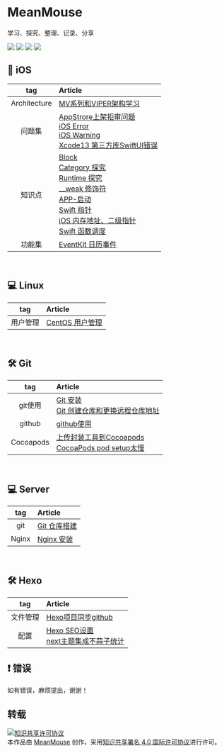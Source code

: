 # MeanMouse
学习、探究、整理、记录、分享

<img src="https://img.shields.io/badge/platform-iOS-%23222222.svg"> <img src="https://img.shields.io/badge/language-Objective--C-%23ff824c.svg"> <img src="https://img.shields.io/badge/language-Swift-%2378c504.svg"> <img src="https://img.shields.io/badge/platform-Linux-%23222222.svg">
## 📱  iOS

| tag | Article |
|:-------:|:------|
| Architecture |[MV系列和VIPER架构学习](https://github.com/MeanMouse/blog/blob/master/contents/iOS/MV系列和VIPER架构学习.md)|
| 问题集 | [AppStrore上架拒审问题](https://github.com/MeanMouse/blog/blob/master/contents/iOS/AppStrore上架拒审问题.md) <br> [iOS Error](https://github.com/MeanMouse/blog/blob/master/contents/iOS/iOS-Error.md) <br> [iOS Warning](https://github.com/MeanMouse/blog/blob/master/contents/iOS/iOS-Warning.md) <br> [Xcode13 第三方库SwiftUI错误](https://github.com/MeanMouse/blog/blob/master/contents/iOS/Xcode13%20%E7%AC%AC%E4%B8%89%E6%96%B9%E5%BA%93SwiftUI%E9%94%99%E8%AF%AF.md) |
| 知识点 | [Block](https://github.com/MeanMouse/blog/blob/master/contents/iOS/Block-知识整理.md) <br> [Category 探究](https://github.com/MeanMouse/blog/blob/master/contents/iOS/Category-探究.md) <br> [Runtime 探究](https://github.com/MeanMouse/blog/blob/master/contents/iOS/Runtime-探究.md) <br> [__weak 修饰符](https://github.com/MeanMouse/blog/blob/master/contents/iOS/weak-%E4%BF%AE%E9%A5%B0%E7%AC%A6.md) <br> [APP-启动](https://github.com/MeanMouse/blog/blob/master/contents/iOS/APP-%E5%90%AF%E5%8A%A8.md) <br> [Swift 指针](https://github.com/MeanMouse/blog/blob/master/contents/iOS/Swift-%E6%8C%87%E9%92%88.md) <br> [iOS 内存地址、二级指针](https://github.com/MeanMouse/blog/blob/master/contents/iOS/iOS-%E5%86%85%E5%AD%98%E5%9C%B0%E5%9D%80%E3%80%81%E4%BA%8C%E7%BA%A7%E6%8C%87%E9%92%88.md) <br> [Swift 函数调度](https://github.com/MeanMouse/blog/blob/master/contents/iOS/Swift-%E5%87%BD%E6%95%B0%E8%B0%83%E5%BA%A6.md) |
| 功能集 | [EventKit 日历事件](https://github.com/MeanMouse/blog/blob/master/contents/iOS/EventKit-日历事件.md) |

<br>

## 💻  Linux
| tag | Article |
|:-------:|:------|
| 用户管理 | [CentOS 用户管理](https://github.com/MeanMouse/blog/blob/master/contents/Linux/CentOS-用户管理.md) |

<br>

## 🛠  Git

| tag | Article |
|:-------:|:------|
| git使用 | [Git 安装](https://github.com/MeanMouse/blog/blob/master/contents/Git/Git-安装.md) <br> [Git 创建仓库和更换远程仓库地址](https://github.com/MeanMouse/blog/blob/master/contents/Git/Git-创建仓库和更换远程仓库地址.md) |
| github | [github使用](https://github.com/MeanMouse/blog/blob/master/contents/Git/github使用.md) |
|Cocoapods| [上传封装工具到Cocoapods](https://github.com/MeanMouse/blog/blob/master/contents/iOS/上传封装工具到Cocoapods.md) <br> [CocoaPods pod setup太慢](https://github.com/MeanMouse/blog/blob/master/contents/iOS/CocoaPods-pod-setup太慢.md)|

<br>

## 💻  Server

| tag | Article |
|:-------:|:------|
| git | [Git 仓库搭建](https://github.com/MeanMouse/blog/blob/master/contents/Server/Git-仓库搭建.md) |
| Nginx | [Nginx 安装](https://github.com/MeanMouse/blog/blob/master/contents/Server/Nginx-安装.md) |

<br>

## 🛠  Hexo
| tag | Article |
|:-------:|:------|
| 文件管理 | [Hexo项目同步github](https://github.com/MeanMouse/blog/blob/master/contents/hexo/Hexo项目同步github.md) |
| 配置 | [Hexo SEO设置](https://github.com/MeanMouse/blog/blob/master/contents/hexo/Hexo-SEO设置.md) <br> [next主题集成不蒜子统计](https://github.com/MeanMouse/blog/blob/master/contents/hexo/next主题集成不蒜子统计.md) |

## ❗️ 错误
如有错误，麻烦提出，谢谢！

## 转载

<a rel="license" href="http://creativecommons.org/licenses/by/4.0/"><img alt="知识共享许可协议" style="border-width:0" src="https://i.creativecommons.org/l/by/4.0/88x31.png" /></a><br />本<span xmlns:dct="http://purl.org/dc/terms/" href="http://purl.org/dc/dcmitype/Text" rel="dct:type">作品</span>由 <a xmlns:cc="http://creativecommons.org/ns#" href="https://github.com/MeanMouse/Blog" property="cc:attributionName" rel="cc:attributionURL">MeanMouse</a> 创作，采用<a rel="license" href="http://creativecommons.org/licenses/by/4.0/">知识共享署名 4.0 国际许可协议</a>进行许可。
